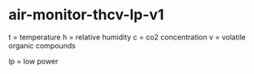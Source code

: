 # air-monitor-thcv-lp-v1

t = temperature
h = relative humidity
c = co2 concentration
v = volatile organic compounds

lp = low power
